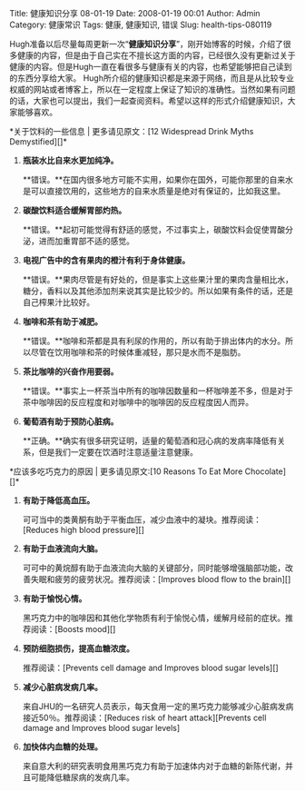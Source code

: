Title: 健康知识分享 08-01-19
Date: 2008-01-19 00:01
Author: Admin
Category: 健康常识
Tags: 健康, 健康知识, 错误
Slug: health-tips-080119

Hugh准备以后尽量每周更新一次“**健康知识分享**”，刚开始博客的时候，介绍了很多健康的内容，但是由于自己实在不擅长这方面的内容，已经很久没有更新过关于健康的内容。但是Hugh一直在看很多与健康有关的内容，也希望能够把自己读到的东西分享给大家。
Hugh所介绍的健康知识都是来源于网络，而且是从比较专业权威的网站或者博客上，所以在一定程度上保证了知识的准确性。当然如果有问题的话，大家也可以提出，我们一起查阅资料。希望以这样的形式介绍健康知识，大家能够喜欢。

</p>
*关于饮料的一些信息 | 更多请见原文：[12 Widespread Drink Myths
Demystified][]*

1.  **瓶装水比自来水更加纯净。**

    </p>

    <p>
    **错误。**在国内很多地方可能不实用，如果你在国外，可能你那里的自来水是可以直接饮用的，这些地方的自来水质量是绝对有保证的，比如我这里。

2.  **碳酸饮料适合缓解胃部灼热。**

    </p>

    <p>
    **错误。**起初可能觉得有舒适的感觉，不过事实上，碳酸饮料会促使胃酸分泌，进而加重胃部不适的感觉。

3.  **电视广告中的含有果肉的橙汁有利于身体健康。**

    </p>

    <p>
    **错误。**果肉尽管是有好处的，但是事实上这些果汁里的果肉含量相比水，糖分，香料以及其他添加剂来说其实是比较少的。所以如果有条件的话，还是自己榨果汁比较好。

4.  **咖啡和茶有助于减肥。**

    </p>

    <p>
    **错误。**咖啡和茶都是具有利尿的作用的，所以有助于排出体内的水分。所以尽管在饮用咖啡和茶的时候体重减轻，那只是水而不是脂肪。

5.  **茶比咖啡的兴奋作用要弱。**

    </p>

    <p>
    **错误。**事实上一杯茶当中所有的咖啡因数量和一杯咖啡差不多，但是对于茶中咖啡因的反应程度和对咖啡中的咖啡因的反应程度因人而异。

6.  **葡萄酒有助于预防心脏病。**

    </p>

    <p>
    **正确。**确实有很多研究证明，适量的葡萄酒和冠心病的发病率降低有关系，但是我们一定要在饮酒时注意适量注意健康。

</p>
*应该多吃巧克力的原因 | 更多请见原文:[10 Reasons To Eat More
Chocolate][]*

1.  **有助于降低高血压。**
    <p>
    可可当中的类黄酮有助于平衡血压，减少血液中的凝块。推荐阅读：[Reduces
    high blood pressure][]
2.  **有助于血液流向大脑。**
    <p>
    可可中的黄烷醇有助于血液流向大脑的关键部分，同时能够增强脑部功能，改善失眠和疲劳的疲劳状况。推荐阅读：[Improves
    blood flow to the brain][]
3.  **有助于愉悦心情。**
    <p>
    黑巧克力中的咖啡因和其他化学物质有利于愉悦心情，缓解月经前的症状。推荐阅读：[Boosts
    mood][]
4.  **预防细胞损伤，提高血糖浓度。**
    <p>
    推荐阅读：[Prevents cell damage and Improves blood sugar levels][]
5.  **减少心脏病发病几率。**
    <p>
    来自JHU的一名研究人员表示，每天食用一定的黑巧克力能够减少心脏病发病接近50％。推荐阅读：[Reduces
    risk of heart attack][Prevents cell damage and Improves blood sugar
    levels]
6.  **加快体内血糖的处理。**

    来自意大利的研究表明食用黑巧克力有助于加速体内对于血糖的新陈代谢，并且可能降低糖尿病的发病几率。

</p>

  [12 Widespread Drink Myths Demystified]: http://www.diethack.com/2008/01/12-widespread-drink-myths-demystified.html
  [10 Reasons To Eat More Chocolate]: http://www.laurelonhealthfood.com/2007/09/27/10-reasons-to-eat-more-chocolate/
  [Reduces high blood pressure]: http://www.laurelonhealthfood.com/2007/08/23/dark-chocolate-may-reduce-high-blood-pressure/
  [Improves blood flow to the brain]: http://www.physorg.com/news91278813.html
  [Boosts mood]: http://www.marksdailyapple.com/cheat/
  [Prevents cell damage and Improves blood sugar levels]: http://www.thestarpress.com/apps/pbcs.dll/article?AID=/20070917/LIFESTYLE/709170305/1024
